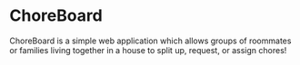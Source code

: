 # ChoreBoard
 
ChoreBoard is a simple web application which allows groups of roommates or families living together in a house to split up, request, or assign chores! 
